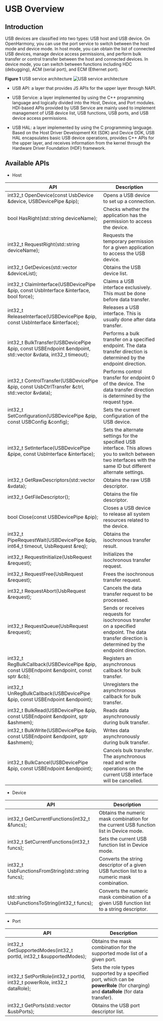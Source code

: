 # USB Overview


## Introduction

USB devices are classified into two types: USB host and USB device. On OpenHarmony, you can use the port service to switch between the host mode and device mode. In host mode, you can obtain the list of connected USB devices, manage device access permissions, and perform bulk transfer or control transfer between the host and connected devices. In device mode, you can switch between functions including HDC (debugging), ACM (serial port), and ECM (Ethernet port).

  **Figure 1** USB service architecture
  ![USB service architecture](figures/en-us_image_0000001267088285.png)

- USB API: a layer that provides JS APIs for the upper layer through NAPI.

- USB Service: a layer implemented by using the C++ programming language and logically divided into the Host, Device, and Port modules. HDI-based APIs provided by USB Service are mainly used to implement management of USB device list, USB functions, USB ports, and USB device access permissions.

- USB HAL: a layer implemented by using the C programming language. Based on the Host Driver Development Kit (SDK) and Device DDK, USB HAL encapsulates basic USB device operations, provides C++ APIs for the upper layer, and receives information from the kernel through the Hardware Driver Foundation (HDF) framework.


## Available APIs

- Host

| API                                                    | Description                                                    |
| ------------------------------------------------------------ | ------------------------------------------------------------ |
| int32_t OpenDevice(const UsbDevice &device, USBDevicePipe &pip); | Opens a USB device to set up a connection.                                       |
| bool HasRight(std::string deviceName);                       | Checks whether the application has the permission to access the device.                                        |
| int32_t RequestRight(std::string deviceName);                | Requests the temporary permission for a given application to access the USB device.                          |
| int32_t GetDevices(std::vector &deviceList);                 | Obtains the USB device list.                                             |
| int32_t ClaimInterface(USBDevicePipe &pip, const UsbInterface &interface, bool force); | Claims a USB interface exclusively. This must be done before data transfer.              |
| int32_t ReleaseInterface(USBDevicePipe &pip, const UsbInterface &interface); | Releases a USB interface. This is usually done after data transfer.              |
| int32_t BulkTransfer(USBDevicePipe &pip, const USBEndpoint &endpoint, std::vector &vdata, int32_t timeout); | Performs a bulk transfer on a specified endpoint. The data transfer direction is determined by the endpoint direction.|
| int32_t ControlTransfer(USBDevicePipe &pip, const UsbCtrlTransfer &ctrl, std::vector &vdata); | Performs control transfer for endpoint 0 of the device. The data transfer direction is determined by the request type.        |
| int32_t SetConfiguration(USBDevicePipe &pip, const USBConfig &config); | Sets the current configuration of the USB device.                  |
| int32_t SetInterface(USBDevicePipe &pipe, const UsbInterface &interface); | Sets the alternate settings for the specified USB interface. This allows you to switch between two interfaces with the same ID but different alternate settings.|
| int32_t GetRawDescriptors(std::vector &vdata);               | Obtains the raw USB descriptor.                                         |
| int32_t GetFileDescriptor();                                 | Obtains the file descriptor.                                              |
| bool Close(const USBDevicePipe &pip);                        | Closes a USB device to release all system resources related to the device.                      |
| int32_t PipeRequestWait(USBDevicePipe &pip, int64_t timeout, UsbRequest &req); | Obtains the isochronous transfer result.                                            |
| int32_t RequestInitialize(UsbRequest &request);              | Initializes the isochronous transfer request.                                   |
| int32_t RequestFree(UsbRequest &request);                    | Frees the isochronous transfer request.                                     |
| int32_t RequestAbort(UsbRequest &request);                   | Cancels the data transfer request to be processed.                                        |
| int32_t RequestQueue(UsbRequest &request);                   | Sends or receives requests for isochronous transfer on a specified endpoint. The data transfer direction is determined by the endpoint direction.|
| int32_t RegBulkCallback(USBDevicePipe &pip, const USBEndpoint &endpoint, const sptr<IRemoteObject> &cb); | Registers an asynchronous callback for bulk transfer.                                    |
| int32_t UnRegBulkCallback(USBDevicePipe &pip, const USBEndpoint &endpoint); | Unregisters the asynchronous callback for bulk transfer.                                      |
| int32_t BulkRead(USBDevicePipe &pip, const USBEndpoint &endpoint, sptr<Ashmem> &ashmem); | Reads data asynchronously during bulk transfer.                                          |
| int32_t BulkWrite(USBDevicePipe &pip, const USBEndpoint &endpoint, sptr<Ashmem> &ashmem); | Writes data asynchronously during bulk transfer.                                              |
| int32_t BulkCancel(USBDevicePipe &pip, const USBEndpoint &endpoint); | Cancels bulk transfer. The asynchronous read and write operations on the current USB interface will be cancelled.    |

- Device

| API                                          | Description                                              |
| -------------------------------------------------- | ------------------------------------------------------ |
| int32_t GetCurrentFunctions(int32_t &funcs);       | Obtains the numeric mask combination for the current USB function list in Device mode.         |
| int32_t SetCurrentFunctions(int32_t funcs);        | Sets the current USB function list in Device mode.                     |
| int32_t UsbFunctionsFromString(std::string funcs); | Converts the string descriptor of a given USB function list to a numeric mask combination.|
| std::string UsbFunctionsToString(int32_t funcs);   | Converts the numeric mask combination of a given USB function list to a string descriptor.|

- Port

| API                                                    | Description                                                |
| ------------------------------------------------------------ | -------------------------------------------------------- |
| int32_t GetSupportedModes(int32_t portId, int32_t &supportedModes); | Obtains the mask combination for the supported mode list of a given port.                  |
| int32_t SetPortRole(int32_t portId, int32_t powerRole, int32_t dataRole); | Sets the role types supported by a specified port, which can be **powerRole** (for charging) and **dataRole** (for data transfer).|
| int32_t GetPorts(std::vector &usbPorts);                     | Obtains the USB port descriptor list.                             | 
